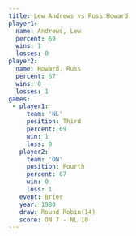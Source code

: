 ```yaml
---
title: Lew Andrews vs Russ Howard
player1:            
  name: Andrews, Lew
  percent: 69       
  wins: 1           
  losses: 0         
player2:            
  name: Howard, Russ
  percent: 67       
  wins: 0           
  losses: 1         
games:
 - player1:         
     team: 'NL'     
     position: Third
     percent: 69    
     win: 1         
     loss: 0        
   player2:          
     team: 'ON'      
     position: Fourth
     percent: 67     
     win: 0          
     loss: 1         
   event: Brier         
   year: 1980           
   draw: Round Robin(14)
   score: ON 7 - NL 10  
---
```

